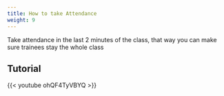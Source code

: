 ```yaml
---
title: How to take Attendance
weight: 9
---
```


Take attendance in the last 2 minutes of the class, that way you can make sure trainees stay the whole class

## Tutorial

{{< youtube ohQF4TyVBYQ >}}
